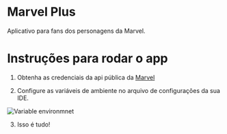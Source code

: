 
# Marvel Plus

Aplicativo para fans dos personagens da Marvel.


# Instruções para rodar o app

1. Obtenha as credenciais da api pública da [Marvel](https://developer.marvel.com/)

2. Configure as variáveis de ambiente no arquivo de configurações da sua IDE.

![Variable environmnet](https://www.linkpicture.com/q/environment_variables_vs_code.png)

3. Isso é tudo!